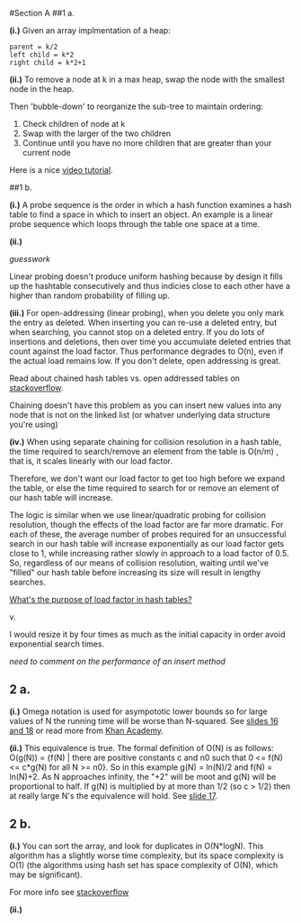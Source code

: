 #Section A
##1 a.

**(i.)** Given an array implmentation of a heap:
```
parent = k/2
left child = k*2
right child = k*2+1
```

**(ii.)** To remove a node at k in a max heap, swap the node with the smallest node in the heap. 

Then 'bubble-down' to reorganize the sub-tree to maintain ordering:

1. Check children of node at k 
2. Swap with the larger of the two children
3. Continue until you have no more children that are greater than your current node

Here is a nice [video tutorial](https://www.youtube.com/watch?v=ijfPvX2qYOQ).

##1 b.

**(i.)** A probe sequence is the order in which a hash function examines a hash table to find a space in which to insert an object. An example is a linear probe sequence which loops through the table one space at a time.

**(ii.)**

*guesswork*

Linear probing doesn't produce uniform hashing because by design it fills up the hashtable consecutively and thus indicies close to each other have a higher than random probability of filling up.


**(iii.)** For open-addressing (linear probing), when you delete you only mark the entry as deleted. When inserting you can re-use a deleted entry, but when searching, you cannot stop on a deleted entry. If you do lots of insertions and deletions, then over time you accumulate deleted entries that count against the load factor. Thus performance degrades to O(n), even if the actual load remains low. If you don't delete, open addressing is great.

Read about chained hash tables vs. open addressed tables on [stackoverflow](http://stackoverflow.com/questions/2556142/chained-hash-tables-vs-open-addressed-hash-tables).

Chaining doesn't have this problem as you can insert new values into any node that is not on the linked list (or whatver underlying data structure you're using)

**(iv.)** When using separate chaining for collision resolution in a hash table, the time required to search/remove an element from the table is  O(n/m) , that is, it scales linearly with our load factor.

Therefore, we don't want our load factor to get too high before we expand the table, or else the time required to search for or remove an element of our hash table will increase.

The logic is similar when we use linear/quadratic probing for collision resolution, though the effects of the load factor are far more dramatic. For each of these, the average number of probes required for an unsuccessful search in our hash table will increase exponentially as our load factor gets close to 1, while increasing rather slowly in approach to a load factor of 0.5.
So, regardless of our means of collision resolution, waiting until we've "filled" our hash table before increasing its size will result in lengthy searches.

[What's the purpose of load factor in hash tables?](https://www.quora.com/Whats-the-purpose-of-load-factor-in-hash-tables)

v. 

I would resize it by four times as much as the initial capacity in order avoid exponential search times.

*need to comment on the performance of an insert method*

## 2 a.

**(i.)** Omega notation is used for asympototic lower bounds so for large values of N the running time will be worse than N-squared.
See [slides 16 and 18](https://github.com/timothyylim/imperial-exam-solutions/blob/master/C580-Algorithms/Introduction%20(1).pdf) or read more from [Khan Academy](https://www.khanacademy.org/computing/computer-science/algorithms/asymptotic-notation/a/big-big-omega-notation).

**(ii.)** This equivalence is true. The formal definition of O(N) is as follows: O(g(N)) = {f(N) | there are positive constants c and n0 such that 0 <= f(N) <= c*g(N) for all N >= n0}. So in this example g(N) = ln(N)/2 and f(N) = ln(N)+2. As N approaches infinity, the "+2" will be moot and g(N) will be proportional to half. If g(N) is multiplied by at more than 1/2 (so c > 1/2) then at really large N's the equivalence will hold. See [slide 17](https://github.com/timothyylim/imperial-exam-solutions/blob/master/C580-Algorithms/Introduction%20(1).pdf).

## 2 b.

**(i.)** You can sort the array, and look for duplicates in O(N*logN). This algorithm has a slightly worse time complexity, but its space complexity is O(1) (the algorithms using hash set has space complexity of O(N), which may be significant).

For more info see [stackoverflow](http://stackoverflow.com/questions/22418681/better-algorithm-with-better-big-o)

**(ii.)**














